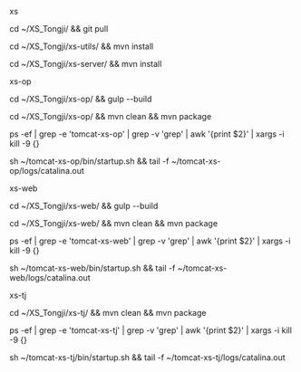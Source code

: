 
xs


cd ~/XS_Tongji/ && git pull

cd ~/XS_Tongji/xs-utils/ && mvn install

cd ~/XS_Tongji/xs-server/ && mvn install


xs-op


cd ~/XS_Tongji/xs-op/ && gulp --build

cd ~/XS_Tongji/xs-op/ && mvn clean && mvn package

ps -ef | grep -e 'tomcat-xs-op' | grep -v 'grep' | awk '{print $2}' | xargs -i kill -9 {}

sh ~/tomcat-xs-op/bin/startup.sh && tail -f ~/tomcat-xs-op/logs/catalina.out


xs-web


cd ~/XS_Tongji/xs-web/ && gulp --build

cd ~/XS_Tongji/xs-web/ && mvn clean && mvn package

ps -ef | grep -e 'tomcat-xs-web' | grep -v 'grep' | awk '{print $2}' | xargs -i kill -9 {}

sh ~/tomcat-xs-web/bin/startup.sh && tail -f ~/tomcat-xs-web/logs/catalina.out


xs-tj

cd ~/XS_Tongji/xs-tj/ && mvn clean && mvn package

ps -ef | grep -e 'tomcat-xs-tj' | grep -v 'grep' | awk '{print $2}' | xargs -i kill -9 {}

sh ~/tomcat-xs-tj/bin/startup.sh && tail -f ~/tomcat-xs-tj/logs/catalina.out




